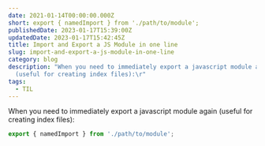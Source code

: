 ```yaml
---
date: 2021-01-14T00:00:00.000Z
short: export { namedImport } from './path/to/module';
publishedDate: 2023-01-17T15:39:00Z
updatedDate: 2023-01-17T15:42:45Z
title: Import and Export a JS Module in one line
slug: import-and-export-a-js-module-in-one-line
category: blog
description: "When you need to immediately export a javascript module again
  (useful for creating index files):\r"
tags:
  - TIL
---
```



When you need to immediately export a javascript module again (useful for creating index files):

```js
export { namedImport } from './path/to/module';
```